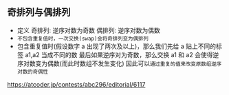 ## 奇排列与偶排列

- 定义
  奇排列: 逆序对数为奇数
  偶排列: 逆序对数为偶数
- `不包含重复值时，一次交换(swap)会将奇排列变为偶排列`
- 包含重复值时(假设数字 a 出现了两次及以上)，那么我们先给 a 贴上不同的标签 a1,a2 当成不同的数
  最后如果逆序对为奇数，那么交换 a1 和 a2 会使得逆序对数变为偶数(而此时数组不发生变化)
  因此可以`通过重复的值来改变原数组逆序对数的奇偶性`

https://atcoder.jp/contests/abc296/editorial/6117
